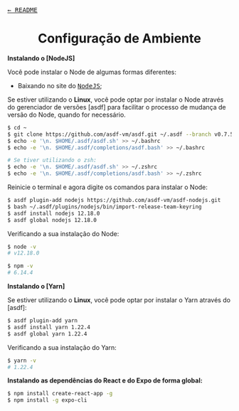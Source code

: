 <kbd>[&larr; README](../../README.md)</kbd>

<h1 align=center>Configuração de Ambiente</h1>

<!-- * Aulas de preparando o ambiente: Passar pra doc;
https://www.notion.so/Configurando-Ambiente-NLW-98a471ad3cb6448284b8ceed31c45767 -->

**Instalando o [NodeJS]**

Você pode instalar o Node de algumas formas diferentes:

- Baixando no site do <kbd>[NodeJS](https://nodejs.org/en/download/)</kbd>;

Se estiver utilizando o **Linux**, você pode optar por instalar o Node através do gerenciador de versões [asdf] para facilitar o processo de mudança de versão do Node, quando for necessário. 

```sh
$ cd ~
$ git clone https://github.com/asdf-vm/asdf.git ~/.asdf --branch v0.7.5
$ echo -e '\n. $HOME/.asdf/asdf.sh' >> ~/.bashrc
$ echo -e '\n. $HOME/.asdf/completions/asdf.bash' >> ~/.bashrc

# Se tiver utilizando o zsh:
$ echo -e '\n. $HOME/.asdf/asdf.sh' >> ~/.zshrc
$ echo -e '\n. $HOME/.asdf/completions/asdf.bash' >> ~/.zshrc
```

Reinicie o terminal e agora digite os comandos para instalar o Node:

```sh
$ asdf plugin-add nodejs https://github.com/asdf-vm/asdf-nodejs.git
$ bash ~/.asdf/plugins/nodejs/bin/import-release-team-keyring
$ asdf install nodejs 12.18.0
$ asdf global nodejs 12.18.0
```

Verificando a sua instalação do Node:

```sh
$ node -v
# v12.18.0

$ npm -v
# 6.14.4
```

**Instalando o [Yarn]**

Se estiver utilizando o **Linux**, você pode optar por instalar o Yarn através do [asdf]:

```sh
$ asdf plugin-add yarn
$ asdf install yarn 1.22.4
$ asdf global yarn 1.22.4 
```

Verificando a sua instalação do Yarn:

```sh
$ yarn -v
# 1.22.4
```

**Instalando as dependências do React e do Expo de forma global:**

```sh
$ npm install create-react-app -g
$ npm install -g expo-cli 
```
